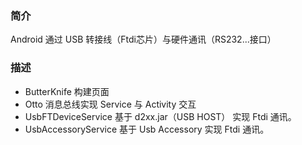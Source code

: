 ﻿### 简介
Android 通过 USB 转接线（Ftdi芯片）与硬件通讯（RS232...接口）

### 描述
- ButterKnife 构建页面
- Otto 消息总线实现 Service 与 Activity 交互
- UsbFTDeviceService 基于 d2xx.jar（USB HOST） 实现 Ftdi 通讯。
- UsbAccessoryService 基于 Usb Accessory 实现 Ftdi 通讯。